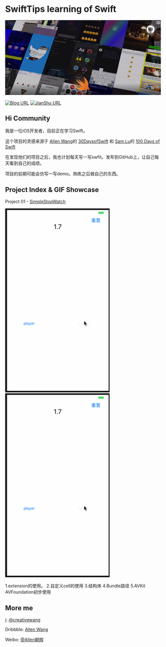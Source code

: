 # SwiftTips learning of Swift

![](https://github.com/kaqijiang/SwiftTips/blob/master/index.png?raw=true)

[![Blog URL](https://img.shields.io/badge/Blog--lightgrey.svg?style=social)](https://kaqijiang.github.io/)
[![JianShu URL](https://img.shields.io/badge/%E7%AE%80%E4%B9%A6-%E5%8D%A1%E5%A5%87%E5%8C%A0-lightgrey.svg)](https://www.jianshu.com/u/bee103cd1f97)

## Hi Community ##

我是一位iOS开发者，目前正在学习Swift。


这个项目的灵感来源于 [Allen Wang](https://twitter.com/creativewang)的 [30DaysofSwift](https://github.com/allenwong/30DaysofSwift) 和 [Sam Lu](https://twitter.com/samvlu)的 [100 Days of Swift](http://samvlu.com/index.html) 

在发现他们的项目之后，我也计划每天写一写swfit。发布到GitHub上，让自己每天看到自己的成绩。

项目的前期可能会仿写一写demo。熟练之后做自己的东西。

## Project Index & GIF Showcase ##

Project 01 - [SimpleStopWatch](https://github.com/allenwong/30DaysofSwift/tree/master/Project%2001%20-%20SimpleStopWatch)

![](https://raw.githubusercontent.com/kaqijiang/SwiftTips/master/%5B1%5DStopWatch/1StopWatch1.gif)
![](https://raw.githubusercontent.com/kaqijiang/SwiftTips/master/[1]StopWatch/1StopWatch1.gif?raw=true)

 1.extension的使用。
 2.自定义cell的使用
 3.结构体
 4.Bundle路径
 5.AVKit AVFoundation初步使用

## More  me ##

j: [@creativewang](https://twitter.com/creativewang)

Dribbble: [Allen Wang](https://dribbble.com/openallen)

Weibo: [@Allen朝辉](http://weibo.com/wangchaohui)

 

